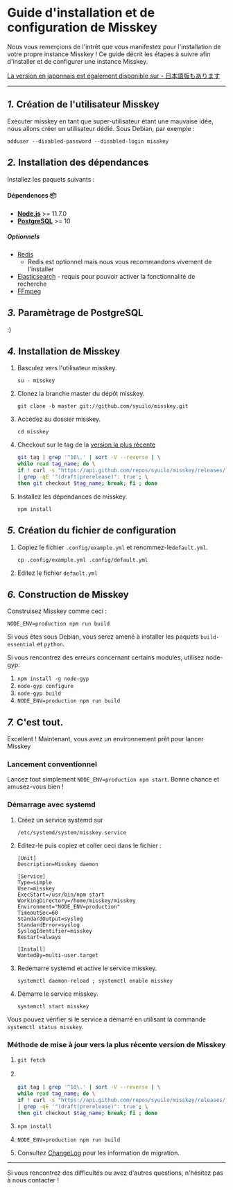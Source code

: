 Guide d'installation et de configuration de Misskey
================================================================

Nous vous remerçions de l'intrêt que vous manifestez pour l'installation de votre propre instance Misskey !
Ce guide décrit les étapes à suivre afin d'installer et de configurer une instance Misskey.

[La version en japonnais est également disponible sur - 日本語版もあります](./setup.ja.md)

----------------------------------------------------------------

*1.* Création de l'utilisateur Misskey
----------------------------------------------------------------
Executer misskey en tant que super-utilisateur étant une mauvaise idée, nous allons créer un utilisateur dédié.
Sous Debian, par exemple :

```
adduser --disabled-password --disabled-login misskey
```

*2.* Installation des dépendances
----------------------------------------------------------------
Installez les paquets suivants :

#### Dépendences :package:
* **[Node.js](https://nodejs.org/en/)** >= 11.7.0
* **[PostgreSQL](https://www.postgresql.org/)** >= 10

##### Optionnels
* [Redis](https://redis.io/)
  * Redis est optionnel mais nous vous recommandons vivement de l'installer
* [Elasticsearch](https://www.elastic.co/) - requis pour pouvoir activer la fonctionnalité de recherche
* [FFmpeg](https://www.ffmpeg.org/)

*3.* Paramètrage de PostgreSQL
----------------------------------------------------------------
:)

*4.* Installation de Misskey
----------------------------------------------------------------
1. Basculez vers l'utilisateur misskey.

	`su - misskey`

2. Clonez la branche master du dépôt misskey.

	`git clone -b master git://github.com/syuilo/misskey.git`

3. Accédez au dossier misskey.

	`cd misskey`

4. Checkout sur le tag de la [version la plus récente](https://github.com/syuilo/misskey/releases/latest)

   ```bash
   git tag | grep '^10\.' | sort -V --reverse | \
   while read tag_name; do \
   if ! curl -s "https://api.github.com/repos/syuilo/misskey/releases/tags/$tag_name" \
   | grep -qE '"(draft|prerelease)": true'; \
   then git checkout $tag_name; break; fi ; done
   ```
 
5. Installez les dépendances de misskey.

	`npm install`

*5.* Création du fichier de configuration
----------------------------------------------------------------
1. Copiez le fichier `.config/example.yml` et renommez-le`default.yml`.

	`cp .config/example.yml .config/default.yml`

2. Editez le fichier `default.yml`

*6.* Construction de Misskey
----------------------------------------------------------------

Construisez Misskey comme ceci :

`NODE_ENV=production npm run build`

Si vous êtes sous Debian, vous serez amené à installer les paquets `build-essential` et `python`.

Si vous rencontrez des erreurs concernant certains modules, utilisez node-gyp:

1. `npm install -g node-gyp`
2. `node-gyp configure`
3. `node-gyp build`
4. `NODE_ENV=production npm run build`

*7.* C'est tout.
----------------------------------------------------------------
Excellent ! Maintenant, vous avez un environnement prêt pour lancer Misskey

### Lancement conventionnel
Lancez tout simplement `NODE_ENV=production npm start`. Bonne chance et amusez-vous bien !

### Démarrage avec systemd

1. Créez un service systemd sur

	`/etc/systemd/system/misskey.service`

2. Editez-le puis copiez et coller ceci dans le fichier :

	```
	[Unit]
	Description=Misskey daemon

	[Service]
	Type=simple
	User=misskey
	ExecStart=/usr/bin/npm start
	WorkingDirectory=/home/misskey/misskey
	Environment="NODE_ENV=production"
	TimeoutSec=60
	StandardOutput=syslog
	StandardError=syslog
	SyslogIdentifier=misskey
	Restart=always

	[Install]
	WantedBy=multi-user.target
	```

3. Redémarre systemd et active le service misskey.

	`systemctl daemon-reload ; systemctl enable misskey`

4. Démarre le service misskey.

	`systemctl start misskey`

Vous pouvez vérifier si le service a démarré en utilisant la commande `systemctl status misskey`.

### Méthode de mise à jour vers la plus récente version de Misskey
1. `git fetch`
2. 　

   ```bash
   git tag | grep '^10\.' | sort -V --reverse | \
   while read tag_name; do \
   if ! curl -s "https://api.github.com/repos/syuilo/misskey/releases/tags/$tag_name" \
   | grep -qE '"(draft|prerelease)": true'; \
   then git checkout $tag_name; break; fi ; done
   ```
3. `npm install`
4. `NODE_ENV=production npm run build`
5. Consultez [ChangeLog](../CHANGELOG.md) pour les information de migration.

----------------------------------------------------------------

Si vous rencontrez des difficultés ou avez d'autres questions, n'hésitez pas à nous contacter !
